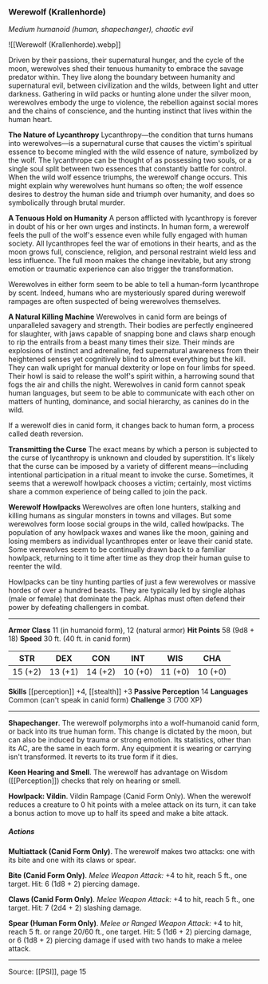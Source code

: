 ### Werewolf (Krallenhorde)
_Medium humanoid (human, shapechanger), chaotic evil_

![[Werewolf (Krallenhorde).webp]]

Driven by their passions, their supernatural hunger, and the cycle of the moon, werewolves shed their tenuous humanity to embrace the savage predator within. They live along the boundary between humanity and supernatural evil, between civilization and the wilds, between light and utter darkness. Gathering in wild packs or hunting alone under the silver moon, werewolves embody the urge to violence, the rebellion against social mores and the chains of conscience, and the hunting instinct that lives within the human heart.

**The Nature of Lycanthropy** Lycanthropy—the condition that turns humans into werewolves—is a supernatural curse that causes the victim's spiritual essence to become mingled with the wild essence of nature, symbolized by the wolf. The lycanthrope can be thought of as possessing two souls, or a single soul split between two essences that constantly battle for control. When the wild wolf essence triumphs, the werewolf change occurs. This might explain why werewolves hunt humans so often; the wolf essence desires to destroy the human side and triumph over humanity, and does so symbolically through brutal murder.

**A Tenuous Hold on Humanity** A person afflicted with lycanthropy is forever in doubt of his or her own urges and instincts. In human form, a werewolf feels the pull of the wolf's essence even while fully engaged with human society. All lycanthropes feel the war of emotions in their hearts, and as the moon grows full, conscience, religion, and personal restraint wield less and less influence. The full moon makes the change inevitable, but any strong emotion or traumatic experience can also trigger the transformation.

Werewolves in either form seem to be able to tell a human-form lycanthrope by scent. Indeed, humans who are mysteriously spared during werewolf rampages are often suspected of being werewolves themselves.


**A Natural Killing Machine** Werewolves in canid form are beings of unparalleled savagery and strength. Their bodies are perfectly engineered for slaughter, with jaws capable of snapping bone and claws sharp enough to rip the entrails from a beast many times their size. Their minds are explosions of instinct and adrenaline, fed supernatural awareness from their heightened senses yet cognitively blind to almost everything but the kill. They can walk upright for manual dexterity or lope on four limbs for speed. Their howl is said to release the wolf's spirit within, a harrowing sound that fogs the air and chills the night. Werewolves in canid form cannot speak human languages, but seem to be able to communicate with each other on matters of hunting, dominance, and social hierarchy, as canines do in the wild.

If a werewolf dies in canid form, it changes back to human form, a process called death reversion.



**Transmitting the Curse** The exact means by which a person is subjected to the curse of lycanthropy is unknown and clouded by superstition. It's likely that the curse can be imposed by a variety of different means—including intentional participation in a ritual meant to invoke the curse. Sometimes, it seems that a werewolf howlpack chooses a victim; certainly, most victims share a common experience of being called to join the pack.


**Werewolf Howlpacks** Werewolves are often lone hunters, stalking and killing humans as singular monsters in towns and villages. But some werewolves form loose social groups in the wild, called howlpacks. The population of any howlpack waxes and wanes like the moon, gaining and losing members as individual lycanthropes enter or leave their canid state. Some werewolves seem to be continually drawn back to a familiar howlpack, returning to it time after time as they drop their human guise to reenter the wild.

Howlpacks can be tiny hunting parties of just a few werewolves or massive hordes of over a hundred beasts. They are typically led by single alphas (male or female) that dominate the pack. Alphas must often defend their power by defeating challengers in combat.





---

**Armor Class** 11 (in humanoid form), 12 (natural armor)
**Hit Points** 58 (9d8 + 18)
**Speed** 30 ft. (40 ft. in canid form)

| STR     | DEX     | CON     | INT     | WIS     | CHA     |
|---------|---------|---------|---------|---------|---------|
| 15 (+2) | 13 (+1) | 14 (+2) | 10 (+0) | 11 (+0) | 10 (+0) |

**Skills** [[perception]] +4, [[stealth]] +3
**Passive Perception** 14
**Languages** Common (can't speak in canid form)
**Challenge** 3 (700 XP)

---

**Shapechanger**. The werewolf polymorphs into a wolf-humanoid canid form, or back into its true human form. This change is dictated by the moon, but can also be induced by trauma or strong emotion. Its statistics, other than its AC, are the same in each form. Any equipment it is wearing or carrying isn't transformed. It reverts to its true form if it dies.

**Keen Hearing and Smell**. The werewolf has advantage on Wisdom ([[Perception]]) checks that rely on hearing or smell.

**Howlpack: Vildin**. Vildin Rampage (Canid Form Only). When the werewolf reduces a creature to 0 hit points with a melee attack on its turn, it can take a bonus action to move up to half its speed and make a bite attack.

##### Actions
**Multiattack (Canid Form Only)**. The werewolf makes two attacks: one with its bite and one with its claws or spear.

**Bite (Canid Form Only)**. _Melee Weapon Attack:_ +4 to hit, reach 5 ft., one target. Hit: 6 (1d8 + 2) piercing damage.

**Claws (Canid Form Only)**. _Melee Weapon Attack:_ +4 to hit, reach 5 ft., one target. Hit: 7 (2d4 + 2) slashing damage.

**Spear (Human Form Only)**. _Melee or Ranged Weapon Attack:_ +4 to hit, reach 5 ft. or range 20/60 ft., one target. Hit: 5 (1d6 + 2) piercing damage, or 6 (1d8 + 2) piercing damage if used with two hands to make a melee attack.


---

Source: [[PSI]], page 15